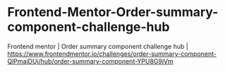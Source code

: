 # Frontend-Mentor-Order-summary-component-challenge-hub
Frontend mentor | Order summary component challenge hub | https://www.frontendmentor.io/challenges/order-summary-component-QlPmajDUj/hub/order-summary-component-YPU8G9iVm 
